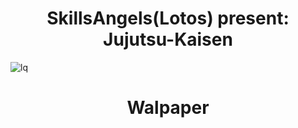 <h1 align="center">SkillsAngels(Lotos) present: Jujutsu-Kaisen</h1>
<img src="https://imgur.com/z1X818k.jpg" alt="lq"/>
<h1 align="center">Walpaper</h1>  


